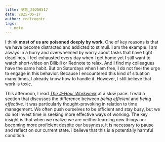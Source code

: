 ```yaml
---
title: 随笔_20250517
date: 2025-05-17
author: redfrogotr
tags:
  - note
---
```

I think **most of us are poisoned deeply by work**. One of key reasons is that we have become distracted and addicted to stimuli. I am the example. I am always in a hurry and overwhelmed by worry about tasks that have tight deadlines. I feel exhausted every day when I get home yet I still want to watch short-video on Bilibili or Rednote to relax. And I find my colleagues have the same habit. But on Saturdays when I am free, I do not feel the urge to engage in this behavior. Because I encountered this kind of situation many times, I already know how to handle it. However, I still believe that work is toxic.

This afternoon, I read *[The 4-Hour Workweek](https://fourhourworkweek.com/)* at a slow pace. I read a section that discusses the difference between *being efficient* and *being effective*. It was particularly thought-provoking in relation to time management. We often push ourselves to be efficient and stay busy, but we do not invest time in seeking more effective ways of working. The key insight is that when we realize we are neither learning new things nor becoming more proficient despite our busyness, it is necessary to pause and reflect on our current state. I believe that this is a potentially harmful condition.